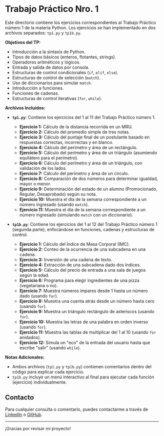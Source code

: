 # Trabajo Práctico Nro. 1

Este directorio contiene los ejercicios correspondientes al Trabajo Práctico número 1 de la materia Python. Los ejercicios se han implementado en dos archivos separados: `tp1.py` y `tp1b.py`.

**Objetivos del TP:**

- Introducción a la sintaxis de Python.
- Tipos de datos básicos (enteros, flotantes, strings).
- Operadores aritméticos y lógicos.
- Entrada y salida de datos por consola.
- Estructuras de control condicionales (`if`, `elif`, `else`).
- Estructuras de control de selección (`match`).
- Uso de diccionarios para simular `match`.
- Introducción a funciones.
- Funciones de cadenas.
- Estructuras de control iterativas (`for`, `while`).

**Archivos Incluidos:**

- **`tp1.py`**: Contiene los ejercicios del 1 al 11 del Trabajo Práctico número 1.

  - **Ejercicio 1:** Cálculo de la distancia recorrida en un MRU.
  - **Ejercicio 2:** Cálculo del promedio simple de tres notas.
  - **Ejercicio 3:** Cálculo del puntaje final de un postulante basado en respuestas correctas, incorrectas y en blanco.
  - **Ejercicio 4:** Cálculo del perímetro y área de un rectángulo.
  - **Ejercicio 5:** Cálculo del perímetro y área de un triángulo (asumiendo equilátero para el perímetro).
  - **Ejercicio 6:** Cálculo del perímetro y área de un triángulo, con validación de los lados.
  - **Ejercicio 7:** Cálculo del perímetro y área de un círculo.
  - **Ejercicio 8:** Comparación de dos números para determinar igualdad, mayor o menor.
  - **Ejercicio 9:** Determinación del estado de un alumno (Promocionado, Regular, Desaprobado) según su nota.
  - **Ejercicio 10:** Muestra el día de la semana correspondiente a un número ingresado (usando `match`).
  - **Ejercicio 11:** Muestra el día de la semana correspondiente a un número ingresado (simulando `match` con un diccionario).

- **`tp1b.py`**: Contiene los ejercicios del 1 al 12 del Trabajo Práctico número 1 (segunda parte), enfocándose en funciones, cadenas y estructuras de control.
  - **Ejercicio 1:** Cálculo del Índice de Masa Corporal (IMC).
  - **Ejercicio 2:** Conteo de la ocurrencia de una subcadena en una cadena.
  - **Ejercicio 3:** Inversión de una cadena de texto.
  - **Ejercicio 4:** Extracción de una subcadena dado dos índices.
  - **Ejercicio 5:** Cálculo del precio de entrada a una sala de juegos según la edad.
  - **Ejercicio 6:** Programa para elegir ingredientes de una pizza (vegetariana o no).
  - **Ejercicio 7:** Muestra números impares desde 1 hasta un número dado (usando `for`).
  - **Ejercicio 8:** Muestra una cuenta atrás desde un número hasta cero (usando `for`).
  - **Ejercicio 9:** Muestra un triángulo rectángulo de asteriscos (usando `for`).
  - **Ejercicio 10:** Muestra las letras de una palabra en orden inverso (usando `for`).
  - **Ejercicio 11:** Muestra las tablas de multiplicar del 1 al 10 (usando `for` anidados).
  - **Ejercicio 12:** Simula un "eco" de la entrada del usuario hasta que escribe "salir" (usando `while`).

**Notas Adicionales:**

- Ambos archivos (`tp1.py` y `tp1b.py`) contienen comentarios dentro del código para explicar cada ejercicio.
- `tp1b.py` incluye un menú interactivo al final para ejecutar cada función (ejercicio) individualmente.

## Contacto

Para cualquier consulta o comentario, puedes contactarme a través de [LinkedIn](https://www.linkedin.com/in/nkaminski-profile/) o [GitHub](https://github.com/N-Kaminski).

---

¡Gracias por revisar mi proyecto!
